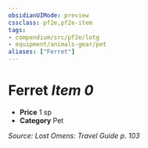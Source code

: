 ```yaml
---
obsidianUIMode: preview
cssclass: pf2e,pf2e-item
tags:
- compendium/src/pf2e/lotg
- equipment/animals-gear/pet
aliases: ["Ferret"]
---
```

# Ferret *Item 0*  

- **Price** 1 sp
- **Category** Pet



*Source: Lost Omens: Travel Guide p. 103*
